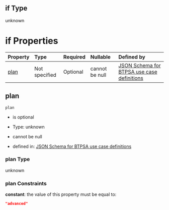 ## if Type

unknown

# if Properties

| Property      | Type          | Required | Nullable       | Defined by                                                                                                                                                                                                                                  |
| :------------ | :------------ | :------- | :------------- | :------------------------------------------------------------------------------------------------------------------------------------------------------------------------------------------------------------------------------------------ |
| [plan](#plan) | Not specified | Optional | cannot be null | [JSON Schema for BTPSA use case definitions](btpsa-usecase-properties-services-items-allof-2-then-allof-49-then-allof-0-if-properties-plan.md "undefined#/properties/services/items/allOf/2/then/allOf/49/then/allOf/0/if/properties/plan") |

## plan



`plan`

*   is optional

*   Type: unknown

*   cannot be null

*   defined in: [JSON Schema for BTPSA use case definitions](btpsa-usecase-properties-services-items-allof-2-then-allof-49-then-allof-0-if-properties-plan.md "undefined#/properties/services/items/allOf/2/then/allOf/49/then/allOf/0/if/properties/plan")

### plan Type

unknown

### plan Constraints

**constant**: the value of this property must be equal to:

```json
"advanced"
```
